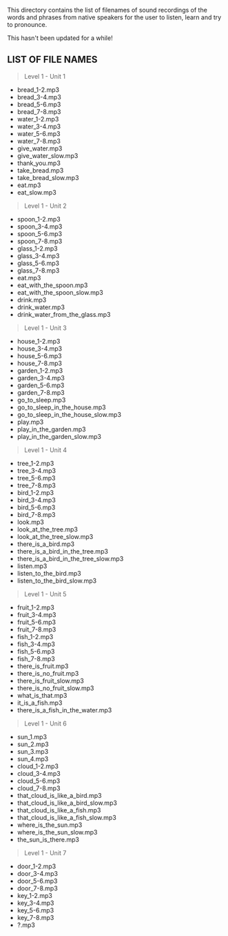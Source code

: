 This directory contains the list of filenames of sound recordings of the words and phrases from native speakers for the user to listen, learn and try to pronounce.

This hasn't been updated for a while!

## LIST OF FILE NAMES
> Level 1 - Unit 1
* bread_1-2.mp3
* bread_3-4.mp3
* bread_5-6.mp3
* bread_7-8.mp3
* water_1-2.mp3
* water_3-4.mp3
* water_5-6.mp3
* water_7-8.mp3
* give_water.mp3
* give_water_slow.mp3
* thank_you.mp3
* take_bread.mp3
* take_bread_slow.mp3
* eat.mp3
* eat_slow.mp3
> Level 1 - Unit 2
* spoon_1-2.mp3
* spoon_3-4.mp3
* spoon_5-6.mp3
* spoon_7-8.mp3
* glass_1-2.mp3
* glass_3-4.mp3
* glass_5-6.mp3
* glass_7-8.mp3
* eat.mp3
* eat_with_the_spoon.mp3
* eat_with_the_spoon_slow.mp3
* drink.mp3
* drink_water.mp3
* drink_water_from_the_glass.mp3
> Level 1 - Unit 3
* house_1-2.mp3
* house_3-4.mp3
* house_5-6.mp3
* house_7-8.mp3
* garden_1-2.mp3
* garden_3-4.mp3
* garden_5-6.mp3
* garden_7-8.mp3
* go_to_sleep.mp3
* go_to_sleep_in_the_house.mp3
* go_to_sleep_in_the_house_slow.mp3
* play.mp3
* play_in_the_garden.mp3
* play_in_the_garden_slow.mp3
> Level 1 - Unit 4
* tree_1-2.mp3
* tree_3-4.mp3
* tree_5-6.mp3
* tree_7-8.mp3
* bird_1-2.mp3
* bird_3-4.mp3
* bird_5-6.mp3
* bird_7-8.mp3
* look.mp3
* look_at_the_tree.mp3
* look_at_the_tree_slow.mp3
* there_is_a_bird.mp3
* there_is_a_bird_in_the_tree.mp3
* there_is_a_bird_in_the_tree_slow.mp3
* listen.mp3
* listen_to_the_bird.mp3
* listen_to_the_bird_slow.mp3
> Level 1 - Unit 5
* fruit_1-2.mp3
* fruit_3-4.mp3
* fruit_5-6.mp3
* fruit_7-8.mp3
* fish_1-2.mp3
* fish_3-4.mp3
* fish_5-6.mp3
* fish_7-8.mp3
* there_is_fruit.mp3
* there_is_no_fruit.mp3
* there_is_fruit_slow.mp3
* there_is_no_fruit_slow.mp3
* what_is_that.mp3
* it_is_a_fish.mp3
* there_is_a_fish_in_the_water.mp3
> Level 1 - Unit 6
* sun_1.mp3
* sun_2.mp3
* sun_3.mp3
* sun_4.mp3
* cloud_1-2.mp3
* cloud_3-4.mp3
* cloud_5-6.mp3
* cloud_7-8.mp3
* that_cloud_is_like_a_bird.mp3
* that_cloud_is_like_a_bird_slow.mp3
* that_cloud_is_like_a_fish.mp3
* that_cloud_is_like_a_fish_slow.mp3
* where_is_the_sun.mp3
* where_is_the_sun_slow.mp3
* the_sun_is_there.mp3
> Level 1 - Unit 7
* door_1-2.mp3
* door_3-4.mp3
* door_5-6.mp3
* door_7-8.mp3
* key_1-2.mp3
* key_3-4.mp3
* key_5-6.mp3
* key_7-8.mp3
* ?.mp3
